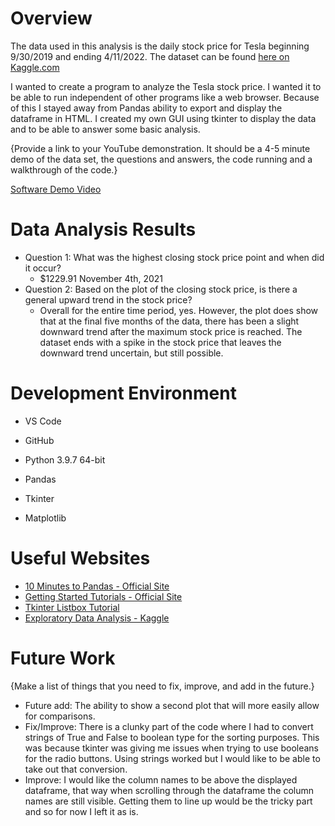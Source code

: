 # Overview

The data used in this analysis is the daily stock price for Tesla beginning 9/30/2019 and ending 4/11/2022. The dataset can be found [here on Kaggle.com](https://www.kaggle.com/datasets/jillanisofttech/tesla-stock-price)

I wanted to create a program to analyze the Tesla stock price. I wanted it to be able to run independent of other programs like a web browser. Because of this I stayed away from Pandas ability to export and display the dataframe in HTML. I created my own GUI using tkinter to display the data and to be able to answer some basic analysis.

{Provide a link to your YouTube demonstration.  It should be a 4-5 minute demo of the data set, the questions and answers, the code running and a walkthrough of the code.}

[Software Demo Video](http://youtube.link.goes.here)

# Data Analysis Results

* Question 1: What was the highest closing stock price point and when did it occur?
    * $1229.91 November 4th, 2021
* Question 2: Based on the plot of the closing stock price, is there a general upward trend in the stock price?
    * Overall for the entire time period, yes. However, the plot does show that at the final five months of the data, there has been a slight downward trend after the maximum stock price is reached. The dataset ends with a spike in the stock price that leaves the downward trend uncertain, but still possible.

# Development Environment

* VS Code
* GitHub

* Python 3.9.7 64-bit
* Pandas
* Tkinter
* Matplotlib

# Useful Websites

* [10 Minutes to Pandas - Official Site](https://pandas.pydata.org/docs/user_guide/10min.html#min)
* [Getting Started Tutorials - Official Site](https://pandas.pydata.org/docs/getting_started/intro_tutorials/index.html)
* [Tkinter Listbox Tutorial](https://www.pythontutorial.net/tkinter/tkinter-listbox/)
* [Exploratory Data Analysis - Kaggle](https://www.kaggle.com/code/kashnitsky/topic-1-exploratory-data-analysis-with-pandas/notebook)

# Future Work

{Make a list of things that you need to fix, improve, and add in the future.}
* Future add: The ability to show a second plot that will more easily allow for comparisons.
* Fix/Improve: There is a clunky part of the code where I had to convert strings of True and False to boolean type for the sorting purposes. This was because tkinter was giving me issues when trying to use booleans for the radio buttons. Using strings worked but I would like to be able to take out that conversion.
* Improve: I would like the column names to be above the displayed dataframe, that way when scrolling through the dataframe the column names are still visible. Getting them to line up would be the tricky part and so for now I left it as is.